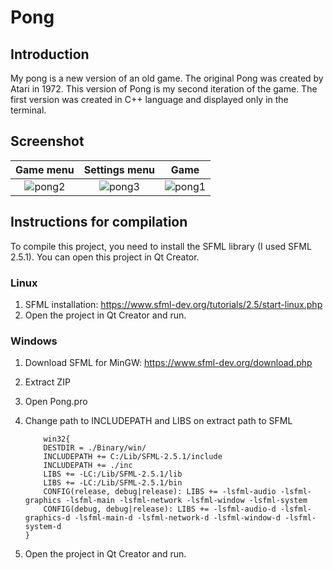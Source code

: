 # Pong

## Introduction
My pong is a new version of an old game. The original Pong was created by Atari in 1972. This version of Pong is my second iteration of the game. The first version was created in C++ language and displayed only in the terminal.

## Screenshot

Game menu                  |       Settings menu       |        Game
:-------------------------:|:-------------------------:|:-------------------------:
![pong2](https://user-images.githubusercontent.com/75588591/219857763-e184382c-b3cf-4506-86a2-4a3ae87be2da.png)  |  ![pong3](https://user-images.githubusercontent.com/75588591/219858188-7478df13-ccbf-40d7-b5ae-f20981ed2b5f.png)  | ![pong1](https://user-images.githubusercontent.com/75588591/219858190-6a590528-51ab-4693-8b96-529adda2d35c.png)

## Instructions for compilation

To compile this project, you need to install the SFML library (I used SFML 2.5.1). You can open this project in Qt Creator.

### Linux
1. SFML installation: https://www.sfml-dev.org/tutorials/2.5/start-linux.php
2. Open the project in Qt Creator and run.


### Windows
1. Download SFML for MinGW: https://www.sfml-dev.org/download.php
2. Extract ZIP
3. Open Pong.pro
4. Change path to INCLUDEPATH and LIBS on extract path to SFML

    ```
        win32{
        DESTDIR = ./Binary/win/
        INCLUDEPATH += C:/Lib/SFML-2.5.1/include
        INCLUDEPATH += ./inc
        LIBS += -LC:/Lib/SFML-2.5.1/lib
        LIBS += -LC:/Lib/SFML-2.5.1/bin
        CONFIG(release, debug|release): LIBS += -lsfml-audio -lsfml-graphics -lsfml-main -lsfml-network -lsfml-window -lsfml-system
        CONFIG(debug, debug|release): LIBS += -lsfml-audio-d -lsfml-graphics-d -lsfml-main-d -lsfml-network-d -lsfml-window-d -lsfml-system-d
    }
5. Open the project in Qt Creator and run.     

